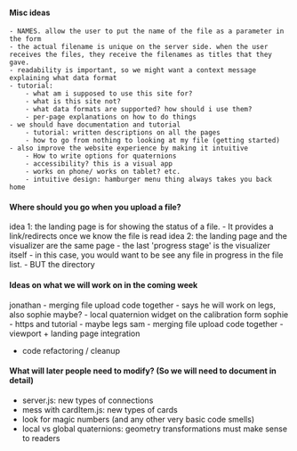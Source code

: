 #### Misc ideas
	- NAMES. allow the user to put the name of the file as a parameter in the form
	- the actual filename is unique on the server side. when the user receives the files, they receive the filenames as titles that they gave.
	- readability is important, so we might want a context message explaining what data format 
	- tutorial:
		- what am i supposed to use this site for?
		- what is this site not?
		- what data formats are supported? how should i use them?
		- per-page explanations on how to do things
	- we should have documentation and tutorial
		- tutorial: written descriptions on all the pages
		- how to go from nothing to looking at my file (getting started)
	- also improve the website experience by making it intuitive
		- How to write options for quaternions
		- accessibility? this is a visual app
		- works on phone/ works on tablet? etc.
		- intuitive design: hamburger menu thing always takes you back home

#### Where should you go when you upload a file?
idea 1: the landing page is for showing the status of a file. 
	- It provides a link/redirects once we know the file is read
idea 2: the landing page and the visualizer are the same page
	- the last 'progress stage' is the visualizer itself
	- in this case, you would want to be see any file in progress in the file list.
	- BUT the directory 


#### Ideas on what we will work on in the coming week
jonathan 
	- merging file upload code together
	- says he will work on legs, also sophie maybe?
	- local quaternion widget on the calibration form
sophie
	- https and tutorial
	- maybe legs
sam
	- merging file upload code together
	- viewport + landing page integration
  - code refactoring / cleanup


#### What will later people need to modify? (So we will need to document in detail)

- server.js: new types of connections
- mess with cardItem.js: new types of cards
- look for magic numbers (and any other very basic code smells)
- local vs global quaternions: geometry transformations must make sense to readers
